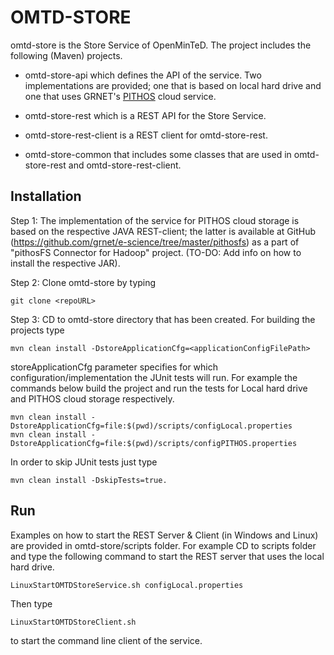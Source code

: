 # OMTD-STORE #

omtd-store is the Store Service of OpenMinTeD. The project includes the following (Maven) projects.	

  * omtd-store-api which defines the API of the service. Two implementations are provided; one that is based on local hard drive and one that uses GRNET's [PITHOS](https://okeanos.grnet.gr/services/pithos/) cloud service.
  
  * omtd-store-rest which is a REST API for the Store Service.

  * omtd-store-rest-client is a REST client for omtd-store-rest.

  * omtd-store-common that includes some classes that are used in omtd-store-rest and omtd-store-rest-client.   

## Installation ##

Step 1: The implementation of the service for PITHOS cloud storage is based on the respective JAVA REST-client; the latter  is available at GitHub (https://github.com/grnet/e-science/tree/master/pithosfs) as a part of "pithosFS Connector for Hadoop" project. (TO-DO: Add info on how to install the respective JAR).
   
Step 2: Clone omtd-store by typing
  
```
git clone <repoURL>
```


Step 3: CD to omtd-store directory that has been created. For building the projects type

```
mvn clean install -DstoreApplicationCfg=<applicationConfigFilePath>
```


storeApplicationCfg parameter specifies for which configuration/implementation the JUnit tests will run. For example the commands below build the project and run the tests for Local hard drive and PITHOS cloud storage respectively. 
  
```
mvn clean install -DstoreApplicationCfg=file:$(pwd)/scripts/configLocal.properties
mvn clean install -DstoreApplicationCfg=file:$(pwd)/scripts/configPITHOS.properties
```  

In order to skip JUnit tests just type 

```
mvn clean install -DskipTests=true.
```


## Run ##

Examples on how to start the REST Server & Client (in Windows and Linux) are provided in omtd-store/scripts folder. For example CD to scripts folder and type the following command to start the REST server that uses the local
hard drive.  

```
LinuxStartOMTDStoreService.sh configLocal.properties
```

Then type  

```
LinuxStartOMTDStoreClient.sh
```

to start the command line client of the service.
 
 

